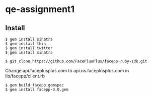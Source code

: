 # qe-assignment1

## Install
    $ gem install sinatra
    $ gem install thin
    $ gem install twitter
    $ gem install sinatra

    $ git clone https://github.com/FacePlusPlus/facepp-ruby-sdk.git

Change api.faceplusplus.com to api.us.faceplusplus.com in lib/facepp/client.rb

    $ gem build facepp.gemspec
    $ gem install facepp-0.0.gem
